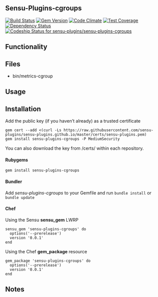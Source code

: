 ## Sensu-Plugins-cgroups

[![Build Status](https://travis-ci.org/sensu-plugins/sensu-plugins-cgroups.svg?branch=master)](https://travis-ci.org/sensu-plugins/sensu-plugins-cgroups)
[![Gem Version](https://badge.fury.io/rb/sensu-plugins-cgroups.svg)](http://badge.fury.io/rb/sensu-plugins-cgroups)
[![Code Climate](https://codeclimate.com/github/sensu-plugins/sensu-plugins-cgroups/badges/gpa.svg)](https://codeclimate.com/github/sensu-plugins/sensu-plugins-cgroups)
[![Test Coverage](https://codeclimate.com/github/sensu-plugins/sensu-plugins-cgroups/badges/coverage.svg)](https://codeclimate.com/github/sensu-plugins/sensu-plugins-cgroups)
[![Dependency Status](https://gemnasium.com/sensu-plugins/sensu-plugins-cgroups.svg)](https://gemnasium.com/sensu-plugins/sensu-plugins-cgroups)
[ ![Codeship Status for sensu-plugins/sensu-plugins-cgroups](https://codeship.com/projects/8d6718d0-d4b4-0132-a250-16774c8da8c5/status?branch=master)](https://codeship.com/projects/77867)

## Functionality

## Files
 * bin/metrics-cgroup

## Usage

## Installation

Add the public key (if you haven’t already) as a trusted certificate

```
gem cert --add <(curl -Ls https://raw.githubusercontent.com/sensu-plugins/sensu-plugins.github.io/master/certs/sensu-plugins.pem)
gem install sensu-plugins-cgroups -P MediumSecurity
```

You can also download the key from /certs/ within each repository.

#### Rubygems

`gem install sensu-plugins-cgroups`

#### Bundler

Add *sensu-plugins-cgroups* to your Gemfile and run `bundle install` or `bundle update`

#### Chef

Using the Sensu **sensu_gem** LWRP
```
sensu_gem 'sensu-plugins-cgroups' do
  options('--prerelease')
  version '0.0.1'
end
```

Using the Chef **gem_package** resource
```
gem_package 'sensu-plugins-cgroups' do
  options('--prerelease')
  version '0.0.1'
end
```

## Notes
